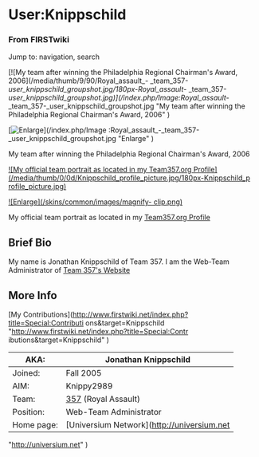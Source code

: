 # User:Knippschild

### From FIRSTwiki

Jump to: navigation, search

[![My team after winning the Philadelphia Regional Chairman's Award,
2006](/media/thumb/9/90/Royal_assault_-
_team_357-_user_knippschild_groupshot.jpg/180px-Royal_assault_-
_team_357-_user_knippschild_groupshot.jpg)](/index.php/Image:Royal_assault_-
_team_357-_user_knippschild_groupshot.jpg "My team after winning the
Philadelphia Regional Chairman's Award, 2006" )

[![Enlarge](/skins/common/images/magnify-clip.png)](/index.php/Image
:Royal_assault_-_team_357-_user_knippschild_groupshot.jpg "Enlarge" )

My team after winning the Philadelphia Regional Chairman's Award, 2006

[![My official team portrait as located in my Team357.org
Profile](/media/thumb/0/0d/Knippschild_profile_picture.jpg/180px-Knippschild_p
rofile_picture.jpg)](/index.php/Image:Knippschild_profile_picture.jpg "My
official team portrait as located in my Team357.org Profile" )

[![Enlarge](/skins/common/images/magnify-
clip.png)](/index.php/Image:Knippschild_profile_picture.jpg "Enlarge" )

My official team portrait as located in my [Team357.org
Profile](http://team357.org/index.php?page=profile&user=1
"http://team357.org/index.php?page=profile&user=1" )


##  Brief Bio

My name is Jonathan Knippschild of Team 357. I am the Web-Team Administrator
of [Team 357's Website](http://www.firstwiki.org/357#Team_357_Web-Site
"http://www.firstwiki.org/357#Team_357_Web-Site" )

  


##  More Info

[My Contributions](http://www.firstwiki.net/index.php?title=Special:Contributi
ons&target=Knippschild "http://www.firstwiki.net/index.php?title=Special:Contr
ibutions&target=Knippschild" )  

AKA: | Jonathan Knippschild  
---|---  
Joined: | Fall 2005  
AIM: | Knippy2989  
Team: | [357](/index.php/357 "357" ) (Royal Assault)  
Position: | Web-Team Administrator  
Home page: | [Universium Network](http://universium.net
"http://universium.net" )  
  
